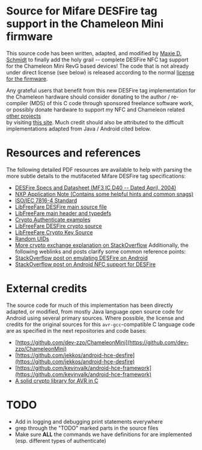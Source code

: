 # Source for Mifare DESFire tag support in the Chameleon Mini firmware

This source code has been written, adapted, and modified by [Maxie D. Schmidt](https://github.com/maxieds) to 
finally add the holy grail -- complete DESFire NFC tag support for the Chameleon Mini RevG based devices! 
The code that is not already under direct license (see below) is released according to the normal 
[license for the firmware](https://github.com/emsec/ChameleonMini/blob/master/LICENSE.txt). 

Any grateful users that benefit from this new DESFire tag 
implementation for the Chameleon hardware should consider donating to the author / re-compiler (MDS)
of this C code through sponsored freelance software work, or possibly donate hardware to support my 
NFC and Chameleon related [other projects](https://github.com/maxieds/ChameleonMiniLiveDebugger)  
by visiting [this site](https://patreon.com/maxieds). 
Much credit should also be attributed to the difficult implementations adapted from Java / Android 
cited below. 

# Resources and references 

The following detailed PDF resources are available to help with parsing the more subtle details 
to the mutifaceted Mifare DESFire tag specifications:
* [DESFire Specs and Datasheet (MF3 IC D40 -- Dated April, 2004)](https://web.archive.org/web/20170201031920/http://neteril.org/files/M075031_desfire.pdf)
* [NXP Application Note (Contains some helpful hints and common snags)](https://www.nxp.com/docs/en/application-note/AN4453.pdf)
* [ISO/IEC 7816-4 Standard](http://www.unsads.com/specs/ISO/7816/ISO7816-4.pdf)
* [LibFreeFare DESFire main source file](https://github.com/nfc-tools/libfreefare/blob/5459806659d5f6aa0e7705b88c48775ea6c861a6/libfreefare/mifare_desfire.c)
* [LibFreeFare main header and typedefs](https://github.com/nfc-tools/libfreefare/blob/5459806659d5f6aa0e7705b88c48775ea6c861a6/libfreefare/freefare.h)
* [Crypto Authenticate examples](https://hack.cert.pl/files/desfire-9f122c71e0057d4f747d2ee295b0f5f6eef8ac32.html)
* [LibFreeFare DESFire crypto source](https://github.com/nfc-tools/libfreefare/blob/5459806659d5f6aa0e7705b88c48775ea6c861a6/libfreefare/mifare_desfire_crypto.c)
* [LibFreeFare Crypto Key Source](https://github.com/nfc-tools/libfreefare/blob/5459806659d5f6aa0e7705b88c48775ea6c861a6/libfreefare/mifare_desfire_key.c)
* [Random UIDs](https://stackoverflow.com/questions/29819356/apdu-for-getting-uid-from-mifare-desfire)
* [More crypto exchange explanation on StackOverflow](https://stackoverflow.com/questions/38283998/desfire-ev1-communication-examples) 
Additionally, the following weblinks and posts clarify some common reference points:
* [StackOverflow post on emulating DESFire on Android](https://stackoverflow.com/a/20068329)
* [StackOverflow post on Android NFC support for DESFire](https://stackoverflow.com/a/26775311)

# External credits

The source code for much of this implementation has been directly adapted, or modified, from mostly Java 
language open source code for Android using several primary sources. Where possible, the license and credits 
for the original sources for this ``avr-gcc``-compatible C language code are as specified in the next 
repositories and code bases:
* [https://github.com/dev-zzo/ChameleonMini](https://github.com/dev-zzo/ChameleonMini) 
* [https://github.com/jekkos/android-hce-desfire](https://github.com/jekkos/android-hce-desfire)
* [https://github.com/kevinvalk/android-hce-framework](https://github.com/kevinvalk/android-hce-framework)
* [A solid crypto library for AVR in C](https://github.com/cantora/avr-crypto-lib) 

# TODO

* Add in logging and debugging print statements everywhere 
* grep through the "TODO" marked parts in the source files 
* Make sure **ALL** the commands we have definitions for are implemented (esp. different types of authenticate) 

